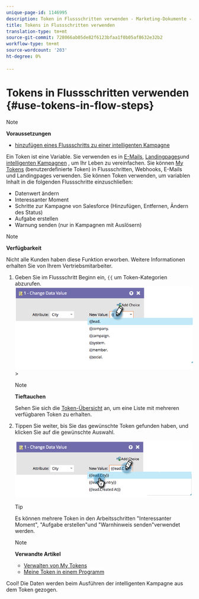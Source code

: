 ```yaml
---
unique-page-id: 1146995
description: Token in Flussschritten verwenden - Marketing-Dokumente - Produktdokumentation
title: Tokens in Flussschritten verwenden
translation-type: tm+mt
source-git-commit: 728066ab05de82f6123bfaa1f0b05af8632e32b2
workflow-type: tm+mt
source-wordcount: '203'
ht-degree: 0%

---
```



# Tokens in Flussschritten verwenden {#use-tokens-in-flow-steps}

>[!NOTE]
>
>**Voraussetzungen**
>
>* [hinzufügen eines Flussschritts zu einer intelligenten Kampagne](add-a-flow-step-to-a-smart-campaign.md)


Ein Token ist eine Variable. Sie verwenden es in [E-Mails](https://docs.marketo.com/pages/viewpage.action?pageId=557076), [Landingpages](https://docs.marketo.com/pages/viewpage.action?pageId=2359689)und [intelligenten Kampagnen](https://docs.marketo.com/display/DOCS/Smart+Lists+and+Lists) , um Ihr Leben zu vereinfachen. Sie können [My Tokens](../../../../product-docs/core-marketo-concepts/programs/tokens/understanding-my-tokens-in-a-program.md) (benutzerdefinierte Token) in Flussschritten, Webhooks, E-Mails und Landingpages verwenden.  Sie können Token verwenden, um variablen Inhalt in die folgenden Flussschritte einzuschließen:

* Datenwert ändern
* Interessanter Moment
* Schritte zur Kampagne von Salesforce (Hinzufügen, Entfernen, Ändern des Status)
* Aufgabe erstellen
* Warnung senden (nur in Kampagnen mit Auslösern)

>[!NOTE]
>
>**Verfügbarkeit**
>
>Nicht alle Kunden haben diese Funktion erworben. Weitere Informationen erhalten Sie von Ihrem Vertriebsmitarbeiter.

1. Geben Sie im Flussschritt Beginn ein, `{{` um Token-Kategorien abzurufen. ![](assets/image2014-9-22-14-3a3-3a17.png)>

   >[!NOTE]
   >
   >**Tieftauchen**
   >
   >Sehen Sie sich die [Token-Übersicht](../../../../product-docs/demand-generation/landing-pages/personalizing-landing-pages/tokens-overview.md) an, um eine Liste mit mehreren verfügbaren Token zu erhalten.

1. Tippen Sie weiter, bis Sie das gewünschte Token gefunden haben, und klicken Sie auf die gewünschte Auswahl.

   ![](assets/image2014-9-22-14-3a3-3a48.png)

   >[!TIP]
   >
   >Es können mehrere Token in den Arbeitsschritten &quot;Interessanter Moment&quot;, &quot;Aufgabe erstellen&quot;und &quot;Warnhinweis senden&quot;verwendet werden.

   >[!NOTE]
   >
   >**Verwandte Artikel**
   >
   >* [Verwalten von My Tokens](../../../../product-docs/core-marketo-concepts/programs/tokens/managing-my-tokens.md)
   >* [Meine Token in einem Programm](../../../../product-docs/core-marketo-concepts/programs/tokens/understanding-my-tokens-in-a-program.md)


Cool! Die Daten werden beim Ausführen der intelligenten Kampagne aus dem Token gezogen.
